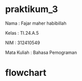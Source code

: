 # praktikum_3

Nama : Fajar maher habibillah

Kelas : TI.24.A.5

NIM : 312410549

Mata Kuliah : Bahasa Pemograman

# flowchart


